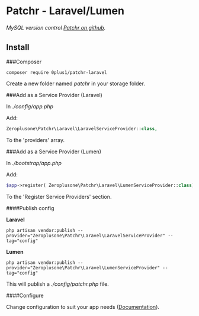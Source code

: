 # Patchr - Laravel/Lumen
###### MySQL version control [Patchr on github](https://github.com/0plus1/patchr).

## Install

###Composer
```
composer require 0plus1/patchr-laravel
```
Create a new folder named *patchr* in your storage folder.


###Add as a Service Provider (Laravel)

In *./config/app.php*

Add:

```php
Zeroplusone\Patchr\Laravel\LaravelServiceProvider::class,
```

To the 'providers' array.


###Add as a Service Provider (Lumen)

In *./bootstrap/app.php*

Add:

```php
$app->register( Zeroplusone\Patchr\Laravel\LumenServiceProvider::class);
```

To the 'Register Service Providers' section.


####Publish config

**Laravel**
```
php artisan vendor:publish --provider="Zeroplusone\Patchr\Laravel\LaravelServiceProvider" --tag="config"
```

**Lumen**
```
php artisan vendor:publish --provider="Zeroplusone\Patchr\Laravel\LumenServiceProvider" --tag="config"
```

This will publish a *./config/patchr.php* file.


####Configure

Change configuration to suit your app needs ([Documentation](https://github.com/0plus1/patchr)).
 
